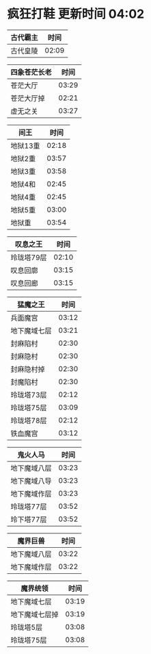 # 疯狂打鞋 更新时间 04:02

| 古代霸主   | 时间    |
|--------|-------|
| 古代皇陵 | 02:09 |

| 四象苍茫长老   | 时间    |
|--------|-------|
| 苍茫大厅 | 03:29 |
| 苍茫大厅掉 | 02:21 |
| 虚无之关 | 03:27 |

| 间王   | 时间    |
|--------|-------|
| 地狱13重 | 02:18 |
| 地狱2重 | 03:57 |
| 地狱3重 | 03:58 |
| 地狱4和 | 02:45 |
| 地狱4重 | 02:45 |
| 地狱5重 | 03:00 |
| 地狱重 | 03:54 |

| 叹息之王   | 时间    |
|--------|-------|
| 玲珑塔79层 | 02:10 |
| 叹息回廓 | 03:15 |
| 叹息回廊 | 03:15 |

| 猛魔之王   | 时间    |
|--------|-------|
| 兵面魔宫 | 03:12 |
| 地下魔域七层 | 03:21 |
| 封麻陷村 | 02:30 |
| 封麻隐村 | 02:30 |
| 封麻隐村掉 | 02:30 |
| 封魔陷村 | 02:30 |
| 玲珑塔73层 | 02:12 |
| 玲珑塔75层 | 03:09 |
| 玲珑塔78层 | 02:12 |
| 铁血魔宫 | 03:12 |

| 鬼火人马   | 时间    |
|--------|-------|
| 地下魔域八层 | 03:23 |
| 地下魔域八导 | 03:23 |
| 地下魔域作层 | 03:23 |
| 玲珑塔77层 | 03:52 |
| 玲下塔77层 | 03:52 |

| 魔界巨兽   | 时间    |
|--------|-------|
| 地下魔域八层 | 03:22 |
| 地下魔域作层 | 03:22 |

| 魔界统领   | 时间    |
|--------|-------|
| 地下魔域七层 | 03:19 |
| 地下魔域七层掉 | 03:19 |
| 玲珑塔5层 | 03:08 |
| 玲珑塔75层 | 03:08 |